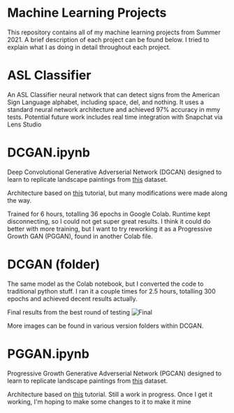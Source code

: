 # Machine Learning Projects
This repository contains all of my machine learning projects from Summer 2021. A brief description of each project can be found below. I tried to explain what I as doing in detail throughout each project.

# ASL Classifier
An ASL Classifier neural network that can detect signs from the American Sign Language alphabet, including space, del, and nothing. It uses a standard neural network architecture and achieved 97% accuracy in mmy tests. Potential future work includes real time integration with Snapchat via Lens Studio

# DCGAN.ipynb
Deep Convolutional Generative Adverserial Network (DGCAN) designed to learn to replicate landscape paintings from [this](https://www.kaggle.com/ipythonx/wikiart-gangogh-creating-art-gan) dataset. 

Architecture based on [this](https://www.kaggle.com/jadeblue/dcgans-and-techniques-to-optimize-them) tutorial, but many modifications were made along the way. 

Trained for 6 hours, totalling 36 epochs in Google Colab. Runtime kept disconnecting, so I could not get super great results. I think it could do better with more training, but I want to try reworking it as a Progressive Growth GAN (PGGAN), found in another Colab file. 

# DCGAN (folder)
The same model as the Colab notebook, but I converted the code to traditional python stuff. I ran it a couple times for 2.5 hours, totalling 300 epochs and achieved decent results actually.

Final results from the best round of testing
![Final](https://user-images.githubusercontent.com/58013394/125630841-6069329a-eae5-4945-a8c4-0de045228a0f.png)

More images can be found in various version folders within DCGAN.

# PGGAN.ipynb
Progressive Growth Generative Adverserial Network (PGCAN) designed to learn to replicate landscape paintings from [this](https://www.kaggle.com/ipythonx/wikiart-gangogh-creating-art-gan) dataset. 

Architecture based on [this](https://fabulousjeong.medium.com/tensorflow2-0-pggan-progressive-growing-of-gans-for-improved-quality-stability-and-variation-67a474b39356) tutorial. Still a work in progress. Once I get it working, I'm hoping to make some changes to it to make it mine

